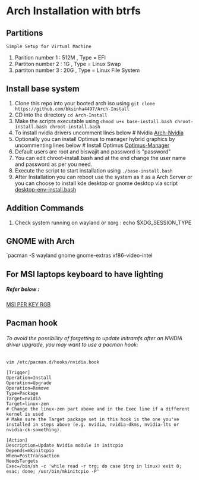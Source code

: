 # Arch Installation with btrfs
## Partitions
`Simple Setup for Virtual Machine`
1. Parition number 1 : 512M , Type = EFI
2. Partiton number 2 : 1G   , Type = Linux Swap
3. partiton number 3 : 20G  , Type = Linux File System

## Install base system
1. Clone this repo into your booted arch iso using `git clone https://github.com/bksinha4497/Arch-Install`
2. CD into the directory `cd Arch-Install`
3. Make the scripts executable using `chmod u+x base-install.bash chroot-install.bash chroot-install.bash`
4. To install nvidia drivers uncomment lines below # Nvidia 
  [Arch-Nvidia](https://wiki.archlinux.org/index.php/NVIDIA#Installation)
5. Optionally you can install Optimus to manager hybrid graphics by uncommenting lines below # Install Optimus 
  [Optimus-Manager](https://github.com/Askannz/optimus-manager)
6. Default users are root and biswajit and password is "password" 
7. You can edit chroot-install.bash and at the end change the user name and password as per you need.
8. Execute the script to start installation using `./base-install.bash`
9. After Installation you can reboot use the system as it as a Arch Server or you can choose to install kde desktop or gnome desktop via script
  [desktop-env-install.bash](https://github.com/bksinha4497/Arch-Install/blob/main/desktop-env-install.bash)

## Addition Commands

1. Check system running on wayland or xorg : echo $XDG_SESSION_TYPE

## GNOME with Arch

`pacman -S wayland gnome gnome-extras xf86-video-intel

## For MSI laptops keyboard to have lighting

##### Refer below : 

[MSI PER KEY RGB](https://github.com/bksinha4497/msi-perkeyrgb)

## Pacman hook
###### To avoid the possibility of forgetting to update initramfs after an NVIDIA driver upgrade, you may want to use a pacman hook:

`vim /etc/pacman.d/hooks/nvidia.hook`
```
[Trigger]
Operation=Install
Operation=Upgrade
Operation=Remove
Type=Package
Target=nvidia
Target=linux-zen
# Change the linux-zen part above and in the Exec line if a different kernel is used
# Make sure the Target package set in this hook is the one you've installed in steps above (e.g. nvidia, nvidia-dkms, nvidia-lts or nvidia-ck-something).

[Action]
Description=Update Nvidia module in initcpio
Depends=mkinitcpio
When=PostTransaction
NeedsTargets
Exec=/bin/sh -c 'while read -r trg; do case $trg in linux) exit 0; esac; done; /usr/bin/mkinitcpio -P'
```

